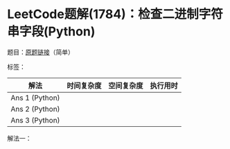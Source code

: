 # LeetCode题解(1784)：检查二进制字符串字段(Python)

题目：[原题链接](https://leetcode-cn.com/problems/check-if-binary-string-has-at-most-one-segment-of-ones/)（简单）

标签：

| 解法           | 时间复杂度 | 空间复杂度 | 执行用时 |
| -------------- | ---------- | ---------- | -------- |
| Ans 1 (Python) |            |            |          |
| Ans 2 (Python) |            |            |          |
| Ans 3 (Python) |            |            |          |

解法一：

